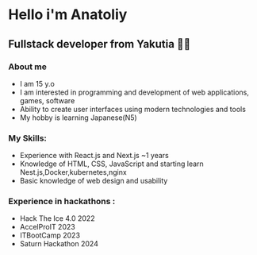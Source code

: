 # Hello i'm Anatoliy

## Fullstack developer from Yakutia 👨‍💻

### About me
- I am 15 y.o
- I am interested in programming and development of web applications, games, software
- Ability to create user interfaces using modern technologies and tools
- My hobby is learning Japanese(N5)
### My Skills:
- Experience with React.js and Next.js ~1 years
- Knowledge of HTML, CSS, JavaScript and starting learn Nest.js,Docker,kubernetes,nginx
- Basic knowledge of web design and usability
### Experience in hackathons :
- Hack The Ice 4.0 2022
- AccelProIT 2023
- ITBootCamp 2023
- Saturn Hackathon 2024
